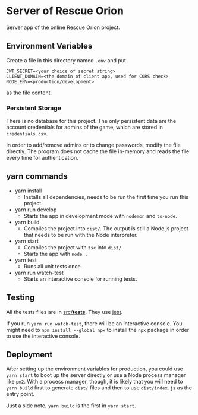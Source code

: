 # Server of Rescue Orion

Server app of the online Rescue Orion project.


## Environment Variables
Create a file in this directory named `.env` and put
```
JWT_SECRET=<your choice of secret string>
CLIENT_DOMAIN=<the domain of client app, used for CORS check>
NODE_ENV=<production/development>
```
as the file content.

### Persistent Storage
There is no database for this project. The only persistent data are the account credentials for admins of the game, which are stored in `credentials.csv`.

In order to add/remove admins or to change passwords, modify the file directly. The program does not cache the file in-memory and reads the file every time for authentication.

## yarn commands
- yarn install
  - Installs all dependencies, needs to be run the first time you run this project.
- yarn run develop
  - Starts the app in development mode with `nodemon` and `ts-node`.
- yarn build
  - Compiles the project into `dist/`. The output is still a Node.js project that needs to be run with the Node interpreter.
- yarn start
  - Compiles the project with `tsc` into `dist/`.
  - Starts the app with `node .`
- yarn test
  - Runs all unit tests once.
- yarn run watch-test
  - Starts an interactive console for running tests.

## Testing
All the tests files are in [src/__tests__](src/__tests__). They use [jest](https://jestjs.io/docs/en/getting-started).

If you run `yarn run watch-test`, there will be an interactive console. You might need to `npm install --global npx` to install the `npx` package in order to use the interactive console.

## Deployment
After setting up the environment variables for production, you could use `yarn start` to boot up the server directly or use a Node process manager like `pm2`. With a process manager, though, it is likely that you will need to `yarn build` first to generate `dist/` files and then to use `dist/index.js` as the entry point.

Just a side note, `yarn build` is the first in `yarn start`.
